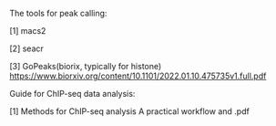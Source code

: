 The tools for peak calling:

[1] macs2

[2] seacr

[3] GoPeaks(biorix, typically for histone) https://www.biorxiv.org/content/10.1101/2022.01.10.475735v1.full.pdf

Guide for ChIP-seq data analysis:

[1] Methods for ChIP-seq analysis A practical workflow and .pdf
